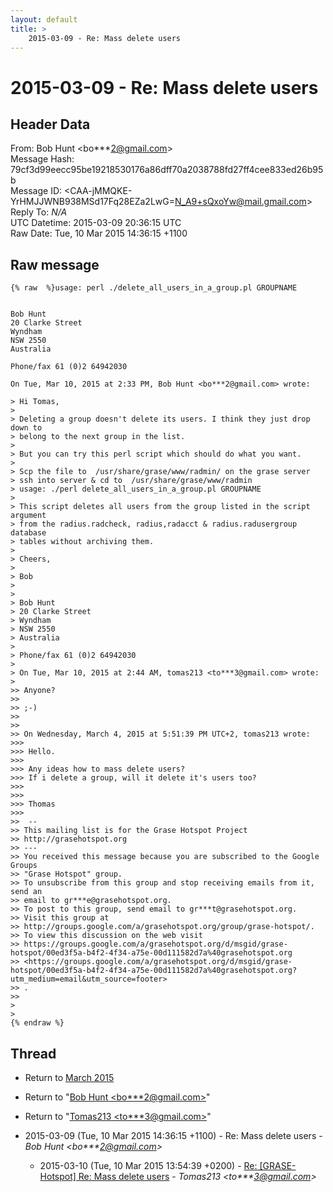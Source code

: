 ```yaml
---
layout: default
title: >
    2015-03-09 - Re: Mass delete users
---
```


# 2015-03-09 - Re: Mass delete users

## Header Data

From: Bob Hunt \<bo***2@gmail.com\><br>
Message Hash: 79cf3d99eecc95be19218530176a86dff70a2038788fd27ff4cee833ed26b95b<br>
Message ID: \<CAA-jMMQKE-YrHMJJWNB938MSd17Fq28EZa2LwG=N_A9+sQxoYw@mail.gmail.com\><br>
Reply To: _N/A_<br>
UTC Datetime: 2015-03-09 20:36:15 UTC<br>
Raw Date: Tue, 10 Mar 2015 14:36:15 +1100<br>

## Raw message

```
{% raw  %}usage: perl ./delete_all_users_in_a_group.pl GROUPNAME


Bob Hunt
20 Clarke Street
Wyndham
NSW 2550
Australia

Phone/fax 61 (0)2 64942030

On Tue, Mar 10, 2015 at 2:33 PM, Bob Hunt <bo***2@gmail.com> wrote:

> Hi Tomas,
>
> Deleting a group doesn't delete its users. I think they just drop down to
> belong to the next group in the list.
>
> But you can try this perl script which should do what you want.
>
> Scp the file to  /usr/share/grase/www/radmin/ on the grase server
> ssh into server & cd to  /usr/share/grase/www/radmin
> usage: ./perl delete_all_users_in_a_group.pl GROUPNAME
>
> This script deletes all users from the group listed in the script argument
> from the radius.radcheck, radius,radacct & radius.radusergroup database
> tables without archiving them.
>
> Cheers,
>
> Bob
>
>
> Bob Hunt
> 20 Clarke Street
> Wyndham
> NSW 2550
> Australia
>
> Phone/fax 61 (0)2 64942030
>
> On Tue, Mar 10, 2015 at 2:44 AM, tomas213 <to***3@gmail.com> wrote:
>
>> Anyone?
>>
>> ;-)
>>
>>
>> On Wednesday, March 4, 2015 at 5:51:39 PM UTC+2, tomas213 wrote:
>>>
>>> Hello.
>>>
>>> Any ideas how to mass delete users?
>>> If i delete a group, will it delete it's users too?
>>>
>>>
>>> Thomas
>>>
>>  --
>> This mailing list is for the Grase Hotspot Project
>> http://grasehotspot.org
>> ---
>> You received this message because you are subscribed to the Google Groups
>> "Grase Hotspot" group.
>> To unsubscribe from this group and stop receiving emails from it, send an
>> email to gr***e@grasehotspot.org.
>> To post to this group, send email to gr***t@grasehotspot.org.
>> Visit this group at
>> http://groups.google.com/a/grasehotspot.org/group/grase-hotspot/.
>> To view this discussion on the web visit
>> https://groups.google.com/a/grasehotspot.org/d/msgid/grase-hotspot/00ed3f5a-b4f2-4f34-a75e-00d111582d7a%40grasehotspot.org
>> <https://groups.google.com/a/grasehotspot.org/d/msgid/grase-hotspot/00ed3f5a-b4f2-4f34-a75e-00d111582d7a%40grasehotspot.org?utm_medium=email&utm_source=footer>
>> .
>>
>
>
{% endraw %}
```

## Thread

+ Return to [March 2015](/archive/2015/03)

+ Return to "[Bob Hunt <bo***2<span>@</span>gmail.com>](/authors/bo___2_at_gmail_com)"
+ Return to "[Tomas213 <to***3<span>@</span>gmail.com>](/authors/to___3_at_gmail_com)"

+ 2015-03-09 (Tue, 10 Mar 2015 14:36:15 +1100) - Re: Mass delete users - _Bob Hunt \<bo***2@gmail.com\>_
  + 2015-03-10 (Tue, 10 Mar 2015 13:54:39 +0200) - [Re: [GRASE-Hotspot] Re: Mass delete users](/archive/2015/03/d03c0fffd16332d2485d5dcd2377723ee17a6d4d58549b7df40fcf62012cb855) - _Tomas213 \<to***3@gmail.com\>_

